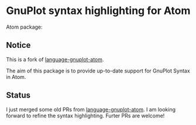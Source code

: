 # GnuPlot syntax highlighting for Atom
Atom package: [](https://atom.io/packages/language-gnuplot-5)

## Notice
This is a fork of [language-gnuplot-atom](https://github.com/jinhuang/language-gnuplot-atom).

The aim of this package is to provide up-to-date support for GnuPlot Syntax in Atom.


## Status

I just merged some old PRs from [language-gnuplot-atom](https://github.com/jinhuang/language-gnuplot-atom). I am looking forward to refine the syntax highlighting. Furter PRs are welcome!
